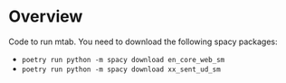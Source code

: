 # Overview

Code to run mtab. You need to download the following spacy packages:

- `poetry run python -m spacy download en_core_web_sm`
- `poetry run python -m spacy download xx_sent_ud_sm`
